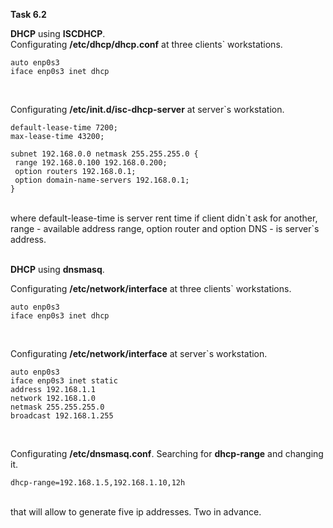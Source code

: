 **Task 6.2**
<br>

**DHCP** using **ISCDHCP**.
<br>
Configurating **/etc/dhcp/dhcp.conf** at three clients` workstations.
<br>
```
auto enp0s3
iface enp0s3 inet dhcp
```
<br>

Configurating **/etc/init.d/isc-dhcp-server** at server`s workstation.
<br>
```
default-lease-time 7200;
max-lease-time 43200;

subnet 192.168.0.0 netmask 255.255.255.0 {
 range 192.168.0.100 192.168.0.200;
 option routers 192.168.0.1;
 option domain-name-servers 192.168.0.1;
}
```
<br>
where default-lease-time is server rent time if client didn`t ask for another, range - available address range, option router and option DNS - is server`s address.
<br>
<br>

**DHCP** using **dnsmasq**.
<br>

Configurating **/etc/network/interface** at three clients` workstations.
<br>
```
auto enp0s3
iface enp0s3 inet dhcp
```
<br>

Configurating **/etc/network/interface** at server`s workstation.
<br>
```
auto enp0s3
iface enp0s3 inet static
address 192.168.1.1
network 192.168.1.0
netmask 255.255.255.0
broadcast 192.168.1.255
```
<br>

Configurating **/etc/dnsmasq.conf**. Searching for **dhcp-range** and changing it.
<br>
```
dhcp-range=192.168.1.5,192.168.1.10,12h
```
<br>
that will allow to generate five ip addresses. Two in advance.
<br>



